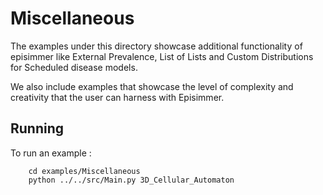 # Miscellaneous
The examples under this directory showcase additional functionality of episimmer like External Prevalence, List of Lists and Custom Distributions for Scheduled disease models.

We also include examples that showcase the level of complexity and creativity that the user can harness with Episimmer.


## Running
To run an example :

		cd examples/Miscellaneous
		python ../../src/Main.py 3D_Cellular_Automaton
